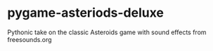 # pygame-asteriods-deluxe
Pythonic take on the classic Asteroids game with sound effects from freesounds.org
